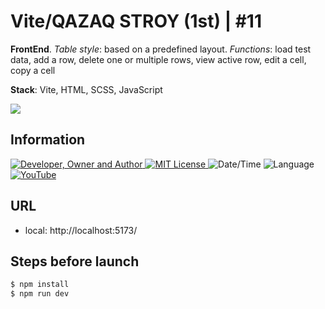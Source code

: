 # Vite/QAZAQ STROY (1st) | #11
**FrontEnd**. _Table style_: based on a predefined layout. _Functions_: load test data, add a row, delete one or multiple rows, view active row, edit a cell, copy a cell

**Stack**: Vite, HTML, SCSS, JavaScript

![](result.gif)

## Information
<div id="information" align="left">
  <a href="https://github.com/MoguchiyDD" target="_blank">
    <img alt="Developer, Owner and Author" src="https://img.shields.io/badge/Developer,%20Owner%20and%20Author-МогучийДД%20(MoguchiyDD)-FF4F1E?style=for-the-badge" />
  </a>
  <a href="../../../LICENSE" target="_blank">
    <img alt="MIT License" src="https://img.shields.io/badge/License-MIT%20License-6A1B9A?style=for-the-badge" />
  </a>
  <img alt="Date/Time" src="https://img.shields.io/badge/Date/Time-~2 day-F9A825?style=for-the-badge" />
  <img alt="Language" src="https://img.shields.io/badge/Language-Russian-00897b?style=for-the-badge" />
  <a href="https://youtu.be/bKGPIW1r3_4" target="_blank">
    <img alt="YouTube" src="https://img.shields.io/badge/Result-YouTube-FF0000?style=for-the-badge" />
  </a>
</div>

## URL
- local: http://localhost:5173/

## Steps before launch
```Bash
$ npm install
$ npm run dev
```
